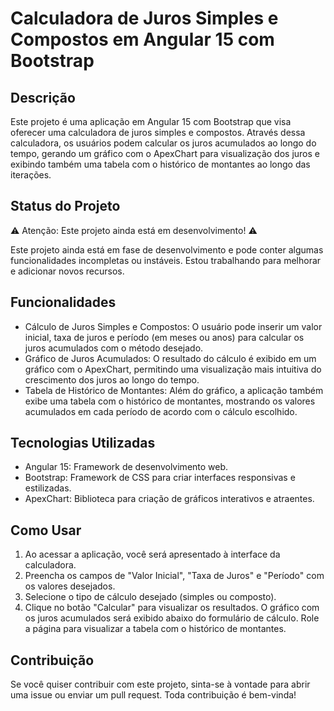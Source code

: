 # Calculadora de Juros Simples e Compostos em Angular 15 com Bootstrap

## Descrição
Este projeto é uma aplicação em Angular 15 com Bootstrap que visa oferecer uma calculadora de juros simples e compostos. Através dessa calculadora, os usuários podem calcular os juros acumulados ao longo do tempo, gerando um gráfico com o ApexChart para visualização dos juros e exibindo também uma tabela com o histórico de montantes ao longo das iterações.

## Status do Projeto
⚠️ Atenção: Este projeto ainda está em desenvolvimento! ⚠️

Este projeto ainda está em fase de desenvolvimento e pode conter algumas funcionalidades incompletas ou instáveis. Estou trabalhando para melhorar e adicionar novos recursos.

## Funcionalidades
- Cálculo de Juros Simples e Compostos: O usuário pode inserir um valor inicial, taxa de juros e período (em meses ou anos) para calcular os juros acumulados com o método desejado.
- Gráfico de Juros Acumulados: O resultado do cálculo é exibido em um gráfico com o ApexChart, permitindo uma visualização mais intuitiva do crescimento dos juros ao longo do tempo.
- Tabela de Histórico de Montantes: Além do gráfico, a aplicação também exibe uma tabela com o histórico de montantes, mostrando os valores acumulados em cada período de acordo com o cálculo escolhido.

## Tecnologias Utilizadas
- Angular 15: Framework de desenvolvimento web.
- Bootstrap: Framework de CSS para criar interfaces responsivas e estilizadas.
- ApexChart: Biblioteca para criação de gráficos interativos e atraentes.

## Como Usar
1. Ao acessar a aplicação, você será apresentado à interface da calculadora.
2. Preencha os campos de "Valor Inicial", "Taxa de Juros" e "Período" com os valores desejados.
3. Selecione o tipo de cálculo desejado (simples ou composto).
4. Clique no botão "Calcular" para visualizar os resultados.
O gráfico com os juros acumulados será exibido abaixo do formulário de cálculo.
Role a página para visualizar a tabela com o histórico de montantes.

## Contribuição
Se você quiser contribuir com este projeto, sinta-se à vontade para abrir uma issue ou enviar um pull request. Toda contribuição é bem-vinda!